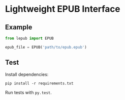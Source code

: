# Lightweight EPUB Interface

## Example

```python
from lepub import EPUB

epub_file = EPUB('path/to/epub.epub')
```

## Test

Install dependencies:

`pip install -r requirements.txt`

Run tests with `py.test`.
